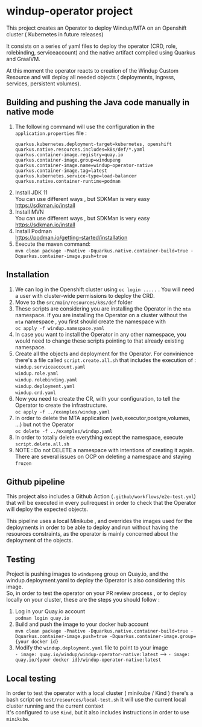 # windup-operator project
This project creates an Operator to deploy Windup/MTA on an Openshift cluster ( Kubernetes in future releases)

It consists on a series of yaml files to deploy the operator (CRD, role, rolebinding, serviceaccount) and the native artifact compiled using Quarkus and GraalVM.

At this moment the operator reacts to creation of the Windup Custom Resource and will deploy all needed objects ( deployments, ingress, services, persistent volumes).

## Building and pushing the Java code manually in native mode
1. The following command will use the configuration in the `application.properties` file :  
    ```
    quarkus.kubernetes.deployment-target=kubernetes, openshift
    quarkus.native.resources.includes=k8s/def/*.yaml
    quarkus.container-image.registry=quay.io
    quarkus.container-image.group=windupeng
    quarkus.container-image.name=windup-operator-native
    quarkus.container-image.tag=latest
    quarkus.kubernetes.service-type=load-balancer
    quarkus.native.container-runtime=podman
    ```
1. Install JDK 11  
You can use different ways , but SDKMan is very easy https://sdkman.io/install
1. Install MVN  
You can use different ways , but SDKMan is very easy https://sdkman.io/install
1. Install Podman  
https://podman.io/getting-started/installation
2. Execute the maven command:  
`mvn clean package -Pnative -Dquarkus.native.container-build=true -Dquarkus.container-image.push=true`

## Installation
1. We can log in the Openshift cluster using `oc login .....` . You will need a user with cluster-wide permissions to deploy the CRD.
1. Move to the `src/main/resources/k8s/def` folder
1. These scripts are considering you are installing the Operator in the `mta` namespace.
   If you are installing the Operator on a cluster without the `mta` namespace , you first should create the namespace with  
  `oc apply -f windup.namespace.yaml`
2. In case you want to install the Operator in any other namespace, you would need to change these scripts pointing to that already existing namespace.
3. Create all the objects and deployment for the Operator. For convinience there's a file called `script.create.all.sh` that includes the execution of :  
  `windup.serviceaccount.yaml`  
  `windup.role.yaml`  
  `windup.rolebinding.yaml`  
  `windup.deployment.yaml`  
  `windup.crd.yaml`
1. Now you need to create the CR, with your configuration, to tell the Operator to create the infrastructure.  
`oc apply -f ../examples/windup.yaml`
1. In order to delete the MTA application (web,executor,postgre,volumes, ...) but not the Operator  
`oc delete -f ../examples/windup.yaml`
1. In order to totally delete everything except the namespace, execute `script.delete.all.sh`  
2. NOTE : Do not DELETE a namespace with intentions of creating it again. There are several issues on OCP on deleting a namespace and staying `frozen`


## Github pipeline
This project also includes a Github Action (`.github/workflows/e2e-test.yml`) that will be executed in every pullrequest in order to check that the Operator will deploy the expected objects.

This pipeline uses a local Minikube , and overrides the images used for the deployments in order to be able to deploy and run without having the resources constraints, as the operator is mainly concerned about the deployment of the objects.

## Testing
Project is pushing images to `windupeng` group on Quay.io, and the windup.deployment.yaml to deploy the Operator is also considering this image.  
So, in order to test the operator on your PR review process , or to deploy locally on your cluster, these are the steps you should follow :
1. Log in your Quay.io account  
`podman login quay.io`
1. Build and push the image to your docker hub account  
`mvn clean package -Pnative -Dquarkus.native.container-build=true -Dquarkus.container-image.push=true -Dquarkus.container-image.group={your docker id}`
1. Modify the `windup.deployment.yaml` file to point to your image  
`- image: quay.io/windup/windup-operator-native:latest` --> `- image: quay.io/{your docker id}/windup-operator-native:latest`

## Local testing
In order to test the operator with a local cluster ( minikube / Kind ) there's a bash script on `test/resources/local-test.sh`
It will use the current local cluster running and the current context  
It's configured to use `Kind`, but it also includes instructions in order to use `minikube`.




